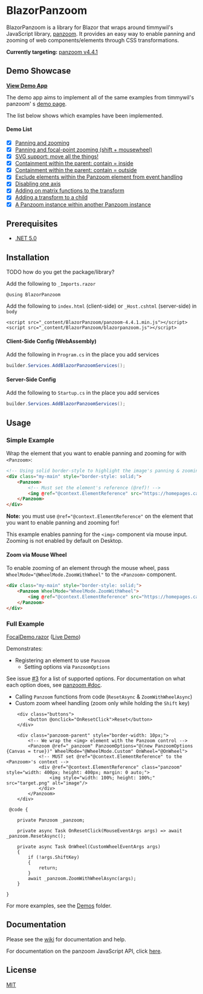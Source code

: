 # BlazorPanzoom

BlazorPanzoom is a library for Blazor that wraps around timmywil's JavaScript
library, [panzoom](https://github.com/timmywil/panzoom). It provides an easy way to enable panning and zooming of web
components/elements through CSS transformations.

**Currently targeting:** [panzoom v4.4.1](https://github.com/timmywil/panzoom/releases/tag/4.4.1)

## Demo Showcase
**[View Demo App](https://shaigem.github.io/BlazorPanzoom/)**

The demo app aims to implement all of the same examples from timmywil's panzoom'
s [demo page](https://timmywil.com/panzoom/demo/).

The list below shows which examples have been implemented.

#### Demo List

- [x] [Panning and zooming](https://shaigem.github.io/BlazorPanzoom/)
- [x] [Panning and focal-point zooming (shift + mousewheel)]
- [x] [SVG support: move all the things!](https://shaigem.github.io/BlazorPanzoom/svg)
- [x] [Containment within the parent: contain = inside](https://shaigem.github.io/BlazorPanzoom/inside)
- [x] [Containment within the parent: contain = outside](https://shaigem.github.io/BlazorPanzoom/outside)
- [x] [Exclude elements within the Panzoom element from event handling](https://shaigem.github.io/BlazorPanzoom/exclude)
- [x] [Disabling one axis](https://shaigem.github.io/BlazorPanzoom/oneaxis)
- [x] [Adding on matrix functions to the transform](https://shaigem.github.io/BlazorPanzoom/transform)
- [x] [Adding a transform to a child](https://shaigem.github.io/BlazorPanzoom/transform)
- [x] [A Panzoom instance within another Panzoom instance](https://shaigem.github.io/BlazorPanzoom/inception)

## Prerequisites
- [.NET 5.0](https://dotnet.microsoft.com/download/dotnet/5.0)

## Installation

TODO how do you get the package/library?

Add the following to `_Imports.razor`
```razor
@using BlazorPanzoom
```
Add the following to `index.html` (client-side) or `_Host.cshtml` (server-side) in `body`
```razor
<script src="_content/BlazorPanzoom/panzoom-4.4.1.min.js"></script>
<script src="_content/BlazorPanzoom/blazorpanzoom.js"></script>
```
#### Client-Side Config (WebAssembly)
Add the following in `Program.cs` in the place you add services
```c#
builder.Services.AddBlazorPanzoomServices();
```
#### Server-Side Config
Add the following to `Startup.cs` in the place you add services
```c#
builder.Services.AddBlazorPanzoomServices();
```
## Usage

### Simple Example

Wrap the element that you want to enable panning and zooming for with `<Panzoom>`:

```html
<!-- Using solid border-style to highlight the image's panning & zooming boundary -->
<div class="my-main" style="border-style: solid;">
    <Panzoom>
        <!-- Must set the element's reference (@ref)! -->
        <img @ref="@context.ElementReference" src="https://homepages.cae.wisc.edu/~ece533/images/pool.png" alt="image"/>
    </Panzoom>
</div>
```
**Note:** you must use `@ref="@context.ElementReference"` on the element that you want to enable panning and zooming
for!

This example enables panning for the `<img>` component via mouse input. Zooming is not enabled by default on Desktop.

#### Zoom via Mouse Wheel

To enable zooming of an element through the mouse wheel, pass `WheelMode="@WheelMode.ZoomWithWheel"` to
the `<Panzoom>`
component.

```html
<div class="my-main" style="border-style: solid;">
    <Panzoom WheelMode="WheelMode.ZoomWithWheel">
        <img @ref="@context.ElementReference" src="https://homepages.cae.wisc.edu/~ece533/images/pool.png" alt="image"/>
    </Panzoom>
</div>
```
### Full Example
[FocalDemo.razor] ([Live Demo][Panning and focal-point zooming (shift + mousewheel)])

Demonstrates:
- Registering an element to use `Panzoom`
  - Setting options via `PanzoomOptions`
    
See issue [#3](https://github.com/shaigem/BlazorPanzoom/issues/3#issue-941365085) for a list of supported options. For documentation
    on what each option does, see [panzoom #doc][README #doc].

- Calling `Panzoom` functions from code (`ResetAsync` & `ZoomWithWheelAsync`)
- Custom zoom wheel handling (zoom only while holding the `Shift` key)
```razor
    <div class="buttons">
        <button @onclick="OnResetClick">Reset</button>
    </div>

    <div class="panzoom-parent" style="border-width: 10px;">
        <!-- We wrap the <img> element with the Panzoom control -->
        <Panzoom @ref="_panzoom" PanzoomOptions="@(new PanzoomOptions {Canvas = true})" WheelMode="@WheelMode.Custom" OnWheel="@OnWheel">
            <!-- MUST set @ref="@context.ElementReference" to the <Panzoom>'s context -->
            <div @ref="@context.ElementReference" class="panzoom" style="width: 400px; height: 400px; margin: 0 auto;">
                <img style="width: 100%; height: 100%;" src="target.png" alt="image"/>
            </div>
        </Panzoom>
    </div>
    
 @code {

    private Panzoom _panzoom;

    private async Task OnResetClick(MouseEventArgs args) => await _panzoom.ResetAsync();

    private async Task OnWheel(CustomWheelEventArgs args)
    {
        if (!args.ShiftKey)
        {
            return;
        }
        await _panzoom.ZoomWithWheelAsync(args);
    }

}
```

For more examples, see the [Demos](https://github.com/shaigem/BlazorPanzoom/tree/master/src/BlazorPanzoom.Demo/Pages/Demos) folder.

## Documentation

Please see the [wiki](https://github.com/shaigem/BlazorPanzoom/wiki) for documentation and help.

For documentation on the panzoom JavaScript API, click [here][README #doc].


## License

[MIT](https://choosealicense.com/licenses/mit/)

[FocalDemo.razor]: src/BlazorPanzoom.Demo/Pages/Demos/FocalDemo.razor
[README #doc]: https://github.com/timmywil/panzoom/blob/39524b1ec721e5f7cabcabc4d7e467968dffe778/README.md#documentation
[Panning and focal-point zooming (shift + mousewheel)]: https://shaigem.github.io/BlazorPanzoom/focal/